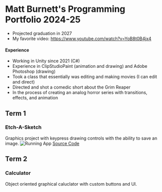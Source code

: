 # Matt Burnett's Programming Portfolio 2024-25
* Projected graduation in 2027
* My favorite video: https://www.youtube.com/watch?v=YoB8t0B4jx4

#### Experience
* Working in Unity since 2021 (C#)
* Experience in ClipStudioPaint (animation and drawing) and Adobe Photoshop (drawing)
* Took a class that essentially was editing and making movies (I can edit and direct)
* Directed and shot a comedic short about the Grim Reaper
* In the process of creating an analog horror series with transitions, effects, and animation

## Term 1
### Etch-A-Sketch
Graphics project with keypress drawing controls with the ability to save an image.
![Running App]()
[Source Code]()
## Term 2
### Calculator
Object oriented graphical caluclator with custom buttons and UI.
